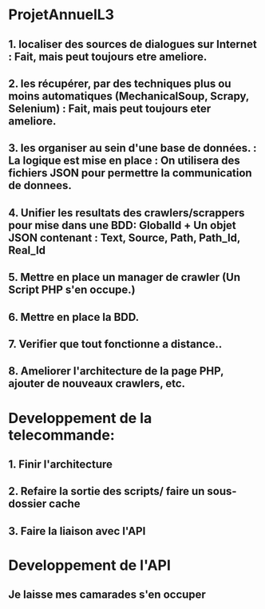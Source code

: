 # ProjetAnnuelL3

## 1.  localiser des sources de dialogues sur Internet : Fait, mais peut toujours etre ameliore.
## 2.  les récupérer, par des techniques plus ou moins automatiques (MechanicalSoup, Scrapy, Selenium) : Fait, mais peut toujours eter ameliore.
## 3.  les organiser au sein d'une base de données. : La logique est mise en place : On utilisera des fichiers JSON pour permettre la communication de donnees.

## 4. Unifier les resultats des crawlers/scrappers pour mise dans une BDD: GlobalId + Un objet JSON contenant : Text, Source, Path, Path_Id, Real_Id
## 5. Mettre en place un manager de crawler (Un Script PHP s'en occupe.)
## 6. Mettre en place la BDD.
## 7. Verifier que tout fonctionne a distance..
## 8. Ameliorer l'architecture de la page PHP, ajouter de nouveaux crawlers, etc.


# Developpement de la telecommande:
## 1. Finir l'architecture
## 2. Refaire la sortie des scripts/ faire un sous-dossier cache
## 3. Faire la liaison avec l'API


# Developpement de l'API
## Je laisse mes camarades s'en occuper
